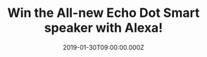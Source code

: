 ---
campaign-uuid: "c-4e2b6c2e-a21b-46a9-9910-f2ee7c1e9b5e"
type: "Preview"
category: "Technology"
date: "2019-01-30T09:00:00.000Z"
end-date: "2019-03-30T23:59:00.000Z"
disable-form: false
is_promoted: true
has_entry_page: true
title: "Win the All-new Echo Dot Smart speaker with Alexa!"
competition-description: "<p>The most popular Echo is now even better with a new speaker\
  \ and design, Echo Dot is a voice-controlled smart speaker with Alexa that's perfect\
  \ for any room. Just ask for music, news, information and more. You can also call\
  \ anyone with an Echo device, the Alexa App or Skype, and control compatible smart\
  \ home devices with your voice… want to know the best part? We have managed to get\
  \ our hands on one Echo Dot for you to enjoy.</p>\r\n<p>Sure you won’t want to miss\
  \ this amazing prize, right? Click below for a chance to win!</p>"
hero-header: "Win the All-new Echo Dot Smart speaker with Alexa!"
terms-confirmation: "N/A"
banner-img: "https://assets.expresslyapp.com/asset-d9ccdf4d-adfb-4164-b76e-5c0742c8aeae.jpg"
logo-left-href: "aaa.nme.com"
logo-left-image: "https://assets.expresslyapp.com/asset-c639047a-eb53-490b-8576-6bf27a6ed982.jpg"
logo-left-title: "NME AAA"
bg-image-hero: "https://assets.expresslyapp.com/asset-7ec3f35d-034c-4922-b3c1-28a6335311b3.png"
bg-image-first: "https://assets.expresslyapp.com/asset-8f567ad7-ca90-43b3-a244-b41f5135a970.jpg"
bg-image-second: "https://assets.expresslyapp.com/asset-df0659a5-4b2e-4d2c-881c-098a7a3e9ace.jpg"
bg-image-third: "https://assets.expresslyapp.com/asset-0d6c39c8-612a-4ab7-824c-204a8bfbd2fa.jpg"
section1-content: "<p>Use your voice to play a song, artist or genre through Amazon\
  \ Music, Spotify, TuneIn and others. With compatible Echo devices in different rooms,\
  \ you can fill your whole home with music. Also listen to Audible and radio stations,\
  \ or pair with Fire TV to voice-control films and entertainment.</p>"
section2-content: "<p>Make your life easier at home. Use your voice to set timers,\
  \ add items to lists, or create calendar events and reminders. You can also check\
  \ the news, weather or traffic, or ask for sports scores, cinema listings, restaurant\
  \ hours or information.</p>\r\n<p>Switch on the lamp before getting out of bed or\
  \ dim the lights from the sofa to watch a film—all without lifting a finger. Control\
  \ multiple devices with a single voice command, like locking the doors and turning\
  \ off the lights at night.</p>"
section3-content: "<p>Alexa has tens of thousands of skills and counting. Skills are\
  \ like apps and help you do more, such as playing True or False, tracking your fitness\
  \ with Fitbit or falling asleep to rain sounds. Create your own personal skills\
  \ and custom responses with Alexa Skill Blueprints. Just say “Alexa, help me get\
  \ started with skills’’</p>\r\n<p>This All-new Echo Dot Smart speaker with Alexa\
  \ is all you’re looking for! Enter the form below for a chance to win and get ready\
  \ to try its infinite features now! Good luck!</p>"
entry-title: "Win the All-new Echo Dot Smart speaker with Alexa!"
entry-content: "Enter the the All-new Echo Dot Smart speaker with Alexa\r\nby completing\
  \ the form below before 23:59 on 30th of March 2019."
has-winner: false
prize-description: "All-new Echo Dot Smart speaker with Alexa."
special-conditions: "Multiple entries are allowed up to one every day."
country-restrictions:
- "GB"
---